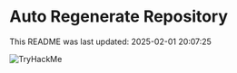 # Auto Regenerate Repository

This README was last updated: 2025-02-01 20:07:25

 ![TryHackMe](https://tryhackme.com/badge/533634)